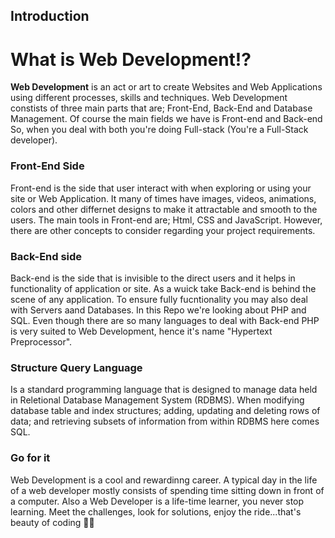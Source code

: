 ## Introduction
# What is Web Development!?
**Web Development** is an act or art to create Websites and Web Applications using different processes, skills and techniques.
Web Development constists of three main parts that are; Front-End, Back-End and Database Management. Of course the main fields we have is Front-end and Back-end
So, when you deal with both you're doing Full-stack (You're a Full-Stack developer).

### Front-End Side
Front-end is the side that user interact with when exploring or using your site or Web Application. 
It many of times have images, videos, animations, colors and other differnet designs to make it attractable and smooth to the users.
The main tools in Front-end are; Html, CSS and JavaScript. However, there are other concepts to consider regarding your project requirements.

### Back-End side
Back-end is the side that is invisible to the direct users and it helps in functionality of application or site.
As a wuick take Back-end is behind the scene of any application. To ensure fully fucntionality you may also deal with Servers aand Databases.
In this Repo we're looking about PHP and SQL.
Even though there are so many languages to deal with Back-end PHP is very suited to Web Development, hence it's name "Hypertext Preprocessor".

### Structure Query Language
Is a standard programming language that is designed to manage data held in Reletional Database Management System (RDBMS).
When modifying database table and index structures; adding, updating and deleting rows of data; and retrieving subsets of information from within RDBMS here comes SQL.

### Go for it
Web Development is a cool and rewardinng career.
A typical day in the life of a web developer mostly consists of spending time sitting down in front of a computer.
Also a Web Developer is a life-time learner, you never stop learning.
Meet the challenges, look for solutions, enjoy the ride...that's beauty of coding 🤗🥰
